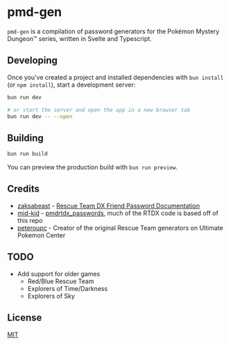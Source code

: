 # pmd-gen

`pmd-gen` is a compilation of password generators for the Pokémon Mystery Dungeon™ series, written in Svelte and Typescript.

## Developing

Once you've created a project and installed dependencies with `bun install` (or `npm install`), start a development server:

```bash
bun run dev

# or start the server and open the app in a new browser tab
bun run dev -- --open
```

## Building

```bash
bun run build
```

You can preview the production build with `bun run preview`.

## Credits

- [zaksabeast](https://github.com/zaksabeast) - [Rescue Team DX Friend Password Documentation](https://gist.github.com/zaksabeast/fed5730156e26fb3e805e234fcbea60b)
- [mid-kid](https://github.com/mid-kid) - [pmdrtdx_passwords](https://github.com/mid-kid/pmdrtdx_passwords/), much of the RTDX code is based off of this repo
- [peteroupc](https://github.com/peteroupc) - Creator of the original Rescue Team generators on Ultimate Pokemon Center

## TODO

- Add support for older games
  - Red/Blue Rescue Team
  - Explorers of Time/Darkness
  - Explorers of Sky

## License

[MIT](https://choosealicense.com/licenses/mit/)
